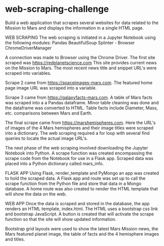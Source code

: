 # web-scraping-challenge
Build a web application that scrapes several websites for data related to the Mission to Mars
 and displays the information in a single HTML page.

WEB SCRAPING
The web scraping is initiated in a Jupyter Notebook using the following modules:
    Pandas
    BeautifulSoup
    Splinter - Browser
    ChromeDriverManager

A connection was made to Browser using the Chrome Driver.
The first site scraped was https://redplanetscience.com
 This site provides current news on the Mission to Mars.  The most recent news title and snippet 
 URL's were scraped into variables.

Scrape 2 came from  https://spaceimages-mars.com.  The featured home page image URL was scraped
 into a variable.

Scrape 3 came from https://galaxyfacts-mars.com.  A table of Mars facts was scraped into a
a Pandas dataframe.  Minor table cleaning was done and the dataframe was converted to HTML.
Table facts include Diameter, Mass, etc. comparisons between Mars and Earth.

The final scrape came from https://marshemispheres.com.  Here the URL's of images of the 4
 Mars hemispheres and their image titles were scraped into a dictionary.  The web scraping
 required a for loop with several find queries to locate the actual image URL's.

The next phase of the web scraping involved downloading the Jupyter Notebook into Python.
 A scrape function was created encompassing the scrape code from the Notebook for use in a
 Flask app.  Scraped data was placed into a Python dictionary called mars_info.

FLASK APP
Using Flask, render_template and PyMongo an app was created to hold the scraped data.
 A Flask app and route was set up to call the scrape function from the Python file and
 store that data in a Mongo database. A home route was also created to render the HTML
 template that will show the data on the web.
 
WEB APP
Once the data is scraped and stored in the database, the app renders an HTML template,
 index.html.  The HTML uses a bootstrap css link and bootstrap JavaScript.  A button
 is created that will activate the scrape function so that the site will show updated
 information.  

 Bootstrap grid layouts were used to show the latest Mars Mission news, the Mars featured
 planet image, the table of facts and the 4 hemisphere images and titles.